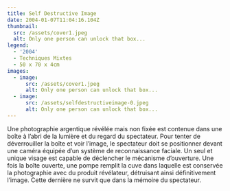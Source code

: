 ```yaml
---
title: Self Destructive Image
date: 2004-01-07T11:04:16.104Z
thumbnail:
  src: /assets/cover1.jpeg
  alt: Only one person can unlock that box...
legend:
  - '2004'
  - Techniques Mixtes
  - 50 x 70 x 4cm
images:
  - image:
      src: /assets/cover1.jpeg
      alt: Only one person can unlock that box...
  - image:
      src: /assets/selfdestructiveimage-0.jpeg
      alt: Only one person can unlock that box...
---
```


Une photographie argentique révélée mais non fixée est contenue dans une boîte à l’abri de la lumière et du regard du spectateur. Pour tenter de déverrouiller la boîte et voir l’image, le spectateur doit se positionner devant une caméra équipée d’un système de reconnaissance faciale. Un seul et unique visage est capable de déclencher le mécanisme d’ouverture. Une fois la boîte ouverte, une pompe remplit la cuve dans laquelle est conservée la photographie avec du produit révélateur, détruisant ainsi définitivement l’image. Cette dernière ne survit que dans la mémoire du spectateur.
